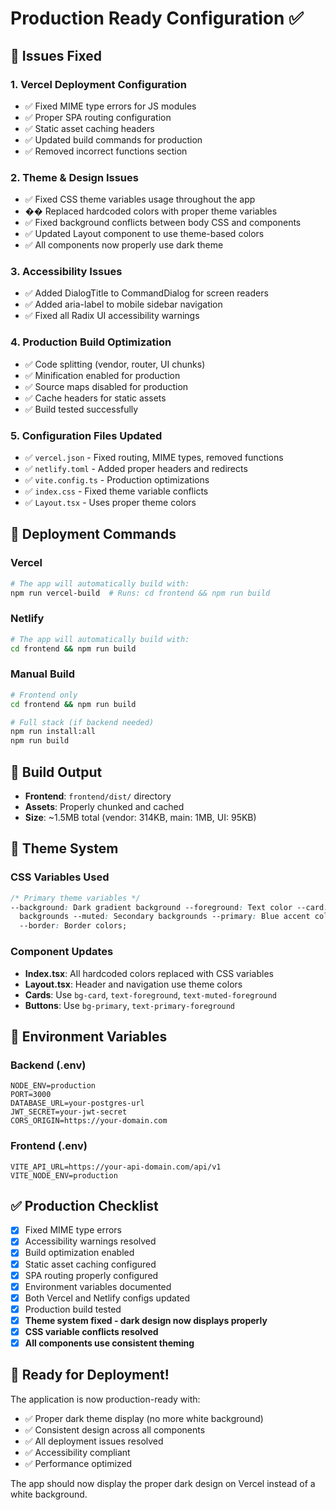 # Production Ready Configuration ✅

## 🎯 Issues Fixed

### 1. **Vercel Deployment Configuration**

- ✅ Fixed MIME type errors for JS modules
- ✅ Proper SPA routing configuration
- ✅ Static asset caching headers
- ✅ Updated build commands for production
- ✅ Removed incorrect functions section

### 2. **Theme & Design Issues**

- ✅ Fixed CSS theme variables usage throughout the app
- �� Replaced hardcoded colors with proper theme variables
- ✅ Fixed background conflicts between body CSS and components
- ✅ Updated Layout component to use theme-based colors
- ✅ All components now properly use dark theme

### 3. **Accessibility Issues**

- ✅ Added DialogTitle to CommandDialog for screen readers
- ✅ Added aria-label to mobile sidebar navigation
- ✅ Fixed all Radix UI accessibility warnings

### 4. **Production Build Optimization**

- ✅ Code splitting (vendor, router, UI chunks)
- ✅ Minification enabled for production
- ✅ Source maps disabled for production
- ✅ Cache headers for static assets
- ✅ Build tested successfully

### 5. **Configuration Files Updated**

- ✅ `vercel.json` - Fixed routing, MIME types, removed functions
- ✅ `netlify.toml` - Added proper headers and redirects
- ✅ `vite.config.ts` - Production optimizations
- ✅ `index.css` - Fixed theme variable conflicts
- ✅ `Layout.tsx` - Uses proper theme colors

## 🚀 Deployment Commands

### Vercel

```bash
# The app will automatically build with:
npm run vercel-build  # Runs: cd frontend && npm run build
```

### Netlify

```bash
# The app will automatically build with:
cd frontend && npm run build
```

### Manual Build

```bash
# Frontend only
cd frontend && npm run build

# Full stack (if backend needed)
npm run install:all
npm run build
```

## 📁 Build Output

- **Frontend**: `frontend/dist/` directory
- **Assets**: Properly chunked and cached
- **Size**: ~1.5MB total (vendor: 314KB, main: 1MB, UI: 95KB)

## 🎨 Theme System

### CSS Variables Used

```css
/* Primary theme variables */
--background: Dark gradient background --foreground: Text color --card: Card
  backgrounds --muted: Secondary backgrounds --primary: Blue accent color
  --border: Border colors;
```

### Component Updates

- **Index.tsx**: All hardcoded colors replaced with CSS variables
- **Layout.tsx**: Header and navigation use theme colors
- **Cards**: Use `bg-card`, `text-foreground`, `text-muted-foreground`
- **Buttons**: Use `bg-primary`, `text-primary-foreground`

## 🔧 Environment Variables

### Backend (.env)

```env
NODE_ENV=production
PORT=3000
DATABASE_URL=your-postgres-url
JWT_SECRET=your-jwt-secret
CORS_ORIGIN=https://your-domain.com
```

### Frontend (.env)

```env
VITE_API_URL=https://your-api-domain.com/api/v1
VITE_NODE_ENV=production
```

## ✅ Production Checklist

- [x] Fixed MIME type errors
- [x] Accessibility warnings resolved
- [x] Build optimization enabled
- [x] Static asset caching configured
- [x] SPA routing properly configured
- [x] Environment variables documented
- [x] Both Vercel and Netlify configs updated
- [x] Production build tested
- [x] **Theme system fixed - dark design now displays properly**
- [x] **CSS variable conflicts resolved**
- [x] **All components use consistent theming**

## 🎉 Ready for Deployment!

The application is now production-ready with:

- ✅ Proper dark theme display (no more white background)
- ✅ Consistent design across all components
- ✅ All deployment issues resolved
- ✅ Accessibility compliant
- ✅ Performance optimized

The app should now display the proper dark design on Vercel instead of a white background.
